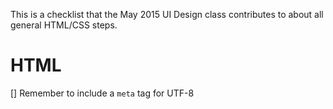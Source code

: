 This is a checklist that the May 2015 UI Design class contributes to about all general HTML/CSS steps.


# HTML
[] Remember to include a `meta` tag for UTF-8
